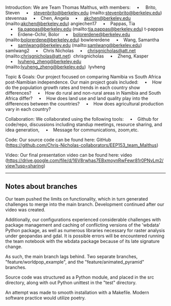 Introduction: We are Team Thomas Malthus, with members:
    •     Brito, Steven
    •    stevenbrito@berkeley.edu (mailto:stevenbrito@berkeley.edu) stevennaa
    •    Chen, Angela
    •     akchen@berkeley.edu (mailto:akchen@berkeley.edu) angiechen17
    •    Pappas, Tia
    •    tia.pappas@berkeley.edu (mailto:tia.pappas@berkeley.edu) t-pappas
    •    Erdene-Ochir, Bolor
    •    bolorerdene@berkeley.edu (mailto:bolorerdene@berkeley.edu) bowlererdene
    •    Wang, Samantha
    •    samlwang@berkeley.edu (mailto:samlwang@berkeley.edu) samlwang2
    •    Chris Nicholas
    •    chrisgnicholas@att.net (mailto:chrisgnicholas@att.net)  chrisgnicholas
    •    Zheng, Kasper
    •    lyuheng_zheng@berkeley.edu (mailto:lyuheng_zheng@berkeley.edu)  lyvheng

Topic & Goals: 
Our project focused on comparing Namibia vs South Africa post-Namibian independence. 
Our main project goals included:
    •    How do the population growth rates and trends in each country show differences?
    •    How do rural and non-rural areas in Namibia and South Africa differ?
    •    How does land use and land quality play into the differences between the countries?
    •    How does agricultural production vary in each country?

Collaboration: We collaborated using the following tools:
    •    Github for code/repo, discussions including standup meetings, resource sharing, and idea generation,
    •    Message for communications, zoom,etc.

Code:
 Our source code can be found here: GitHub (https://github.com/Chris-Nicholas-collaborators/EEP153_team_Malthus)

Video:
 Our final presentation video can be found here: video (https://drive.google.com/file/d/16V8rwhas7EBxmoynRwFewr81r0PNvLm2/view?usp=sharing)


-----------------
Notes about branches
-----------------

Our team pushed the limits on functionality, which in turn generated challenges to merge into the main branch.
Development continued after our video was created.

Additionally, our configurations experienced considerable challenges with package management and caching of
conflicting versions of the 'wbdata' Python package, as well as numerous libraries necessary for raster
analysis under geopandas and gdal. It is possible errors will be encountered running the team notebook with the wbdata
package because of its late signature change.

As such, the main branch lags behind. Two separate branches, "feature/worldpop_example", and the "feature/animated_pyramid" branches.

Source code was structured as a Python module, and placed in the src directory, along with out Python unittest in the "test" directory.

An attempt was made to smooth installation with a Makefile. Modern software practice would utilize poetry.

